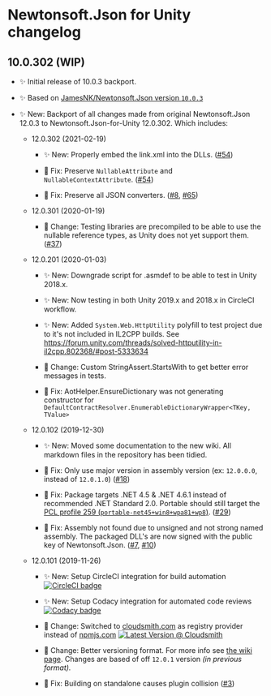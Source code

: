 # Newtonsoft.Json for Unity changelog

## 10.0.302 (WIP)

- ✨ Initial release of 10.0.3 backport.

- ✨ Based on [JamesNK/Newtonsoft.Json version `10.0.3`][json.net-10.0.3]

- ✨ New: Backport of all changes made from original Newtonsoft.Json 12.0.3 to
  Newtonsoft.Json-for-Unity 12.0.302. Which includes:

  - 12.0.302 (2021-02-19)

    - ✨ New: Properly embed the link.xml into the DLLs. ([#54][#54])

    - 🐛 Fix: Preserve `NullableAttribute` and `NullableContextAttribute`.
      ([#54][#54])

    - 🐛 Fix: Preserve all JSON converters. ([#8][#8], [#65][#65])

  - 12.0.301 (2020-01-19)

    - 🔄 Change: Testing libraries are precompiled to be able to use the
      nullable reference types, as Unity does not yet support them. ([#37][#37])

  - 12.0.201 (2020-01-03)

    - ✨ New: Downgrade script for .asmdef to be able to test in Unity 2018.x.

    - ✨ New: Now testing in both Unity 2019.x and 2018.x in CircleCI workflow.

    - ✨ New: Added `System.Web.HttpUtility` polyfill to test project due to
      it's not included in IL2CPP builds.
      See <https://forum.unity.com/threads/solved-httputility-in-il2cpp.802368/#post-5333634>

    - 🔄 Change: Custom StringAssert.StartsWith to get better error messages in
      tests.

    - 🐛 Fix: AotHelper.EnsureDictionary was not generating constructor for
      `DefaultContractResolver.EnumerableDictionaryWrapper<TKey, TValue>`

  - 12.0.102 (2019-12-30)

    - ✨ New: Moved some documentation to the new wiki. All markdown files in
      the repository has been tidied.

    - 🐛 Fix: Only use major version in assembly version (ex: `12.0.0.0`,
      instead of `12.0.1.0`) ([#18][#18])

    - 🐛 Fix: Package targets .NET 4.5 & .NET 4.6.1 instead of recommended
      .NET Standard 2.0. Portable should still target the [PCL profile 259
      (`portable-net45+win8+wpa81+wp8`)][portable-class-library]. ([#29][#29])

    - 🐛 Fix: Assembly not found due to unsigned and not strong named assembly.
      The packaged DLL's are now signed with the public key of Newtonsoft.Json.
      ([#7][#7], [#10][#10])

  - 12.0.101 (2019-11-26)

    - ✨ New: Setup CircleCI integration for build automation
      [![CircleCI badge][circleci-badge]][circleci-url]

    - ✨ New: Setup Codacy integration for automated code reviews
      [![Codacy badge][codacy-badge]][codacy-url]

    - 🔄 Change: Switched to [cloudsmith.com][cloudsmith-url] as registry
      provider instead of [npmjs.com][npmjs-url]
      [![Latest Version @ Cloudsmith][cloudsmith-badge]][cloudsmith-url]

    - 🔄 Change: Better versioning format. For more info see
      [the wiki page][wiki-versioning]. Changes are based of off `12.0.1`
      version *(in previous format).*

    - 🐛 Fix: Building on standalone causes plugin collision ([#3][#3])

[#3]: https://github.com/jilleJr/Newtonsoft.Json-for-Unity/issues/3
[#7]: https://github.com/jilleJr/Newtonsoft.Json-for-Unity/issues/7
[#8]: https://github.com/jilleJr/Newtonsoft.Json-for-Unity/issues/8
[#10]: https://github.com/jilleJr/Newtonsoft.Json-for-Unity/issues/10
[#18]: https://github.com/jilleJr/Newtonsoft.Json-for-Unity/issues/18
[#29]: https://github.com/jilleJr/Newtonsoft.Json-for-Unity/pull/29
[#37]: https://github.com/jilleJr/Newtonsoft.Json-for-Unity/pull/37
[#54]: https://github.com/jilleJr/Newtonsoft.Json-for-Unity/issues/54
[#65]: https://github.com/jilleJr/Newtonsoft.Json-for-Unity/issues/65
[circleci-badge]: https://img.shields.io/circleci/build/gh/jilleJr/Newtonsoft.Json-for-Unity/master?logo=circleci&style=flat-square
[circleci-url]: https://circleci.com/gh/jilleJr/Newtonsoft.Json-for-Unity
[cloudsmith-badge]: https://api-prd.cloudsmith.io/badges/version/jillejr/newtonsoft-json-for-unity/npm/jillejr.newtonsoft.json-for-unity/latest/x/?render=true&badge_token=gAAAAABd0U7AyWhLGu6xjEAHz70w9zWbSk6ogsTrw3xvVpa2NXe7HJg_ua7r-G2cbWECxfM51y4uYgOdFOquHNoTQti080JM6w%3D%3D
[cloudsmith-url]: https://cloudsmith.io/~jillejr/repos/newtonsoft-json-for-unity/packages/detail/npm/jillejr.newtonsoft.json-for-unity/latest/#readme
[codacy-badge]: https://img.shields.io/codacy/grade/f91156e7066c484588f4dba263c8cf45?logo=codacy&style=flat-square
[codacy-url]: https://www.codacy.com/manual/jilleJr/Newtonsoft.Json-for-Unity?utm_source=github.com&utm_medium=referral&utm_content=jilleJr/Newtonsoft.Json-for-Unity&utm_campaign=Badge_Grade
[json.net-10.0.3]: https://github.com/JamesNK/Newtonsoft.Json/releases/10.0.3
[npmjs-url]: https://www.npmjs.com/package/jillejr.newtonsoft.json-for-unity
[portable-class-library]: https://docs.microsoft.com/en-us/dotnet/standard/net-standard#pcl-compatibility
[wiki-versioning]: https://github.com/jilleJr/Newtonsoft.Json-for-Unity/wiki/About-the-versioning
